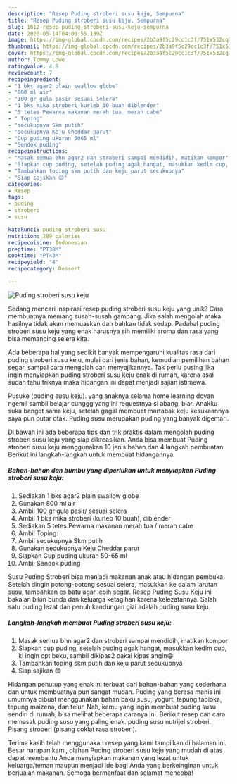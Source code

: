 ```yaml
---
description: "Resep Puding stroberi susu keju, Sempurna"
title: "Resep Puding stroberi susu keju, Sempurna"
slug: 1612-resep-puding-stroberi-susu-keju-sempurna
date: 2020-05-14T04:00:55.189Z
image: https://img-global.cpcdn.com/recipes/2b3a9f5c29cc1c3f/751x532cq70/puding-stroberi-susu-keju-foto-resep-utama.jpg
thumbnail: https://img-global.cpcdn.com/recipes/2b3a9f5c29cc1c3f/751x532cq70/puding-stroberi-susu-keju-foto-resep-utama.jpg
cover: https://img-global.cpcdn.com/recipes/2b3a9f5c29cc1c3f/751x532cq70/puding-stroberi-susu-keju-foto-resep-utama.jpg
author: Tommy Lowe
ratingvalue: 4.8
reviewcount: 7
recipeingredient:
- "1 bks agar2 plain swallow globe"
- "800 ml air"
- "100 gr gula pasir sesuai selera"
- "1 bks mika stroberi kurleb 10 buah diblender"
- "5 tetes Pewarna makanan merah tua  merah cabe"
- " Toping"
- "secukupnya Skm putih"
- "secukupnya Keju Cheddar parut"
- "Cup puding ukuran 5065 ml"
- "Sendok puding"
recipeinstructions:
- "Masak semua bhn agar2 dan stroberi sampai mendidih, matikan kompor"
- "Siapkan cup puding, setelah puding agak hangat, masukkan kedlm cup, kl ingin cpt beku, sambil dikipas2 pakai kipas angin😁"
- "Tambahkan toping skm putih dan keju parut secukupnya"
- "Siap sajikan 😊"
categories:
- Resep
tags:
- puding
- stroberi
- susu

katakunci: puding stroberi susu 
nutrition: 289 calories
recipecuisine: Indonesian
preptime: "PT38M"
cooktime: "PT43M"
recipeyield: "4"
recipecategory: Dessert

---
```



![Puding stroberi susu keju](https://img-global.cpcdn.com/recipes/2b3a9f5c29cc1c3f/751x532cq70/puding-stroberi-susu-keju-foto-resep-utama.jpg)

Sedang mencari inspirasi resep puding stroberi susu keju yang unik? Cara membuatnya memang susah-susah gampang. Jika salah mengolah maka hasilnya tidak akan memuaskan dan bahkan tidak sedap. Padahal puding stroberi susu keju yang enak harusnya sih memiliki aroma dan rasa yang bisa memancing selera kita.

Ada beberapa hal yang sedikit banyak mempengaruhi kualitas rasa dari puding stroberi susu keju, mulai dari jenis bahan, kemudian pemilihan bahan segar, sampai cara mengolah dan menyajikannya. Tak perlu pusing jika ingin menyiapkan puding stroberi susu keju enak di rumah, karena asal sudah tahu triknya maka hidangan ini dapat menjadi sajian istimewa.

Pusuke (puding susu keju). yang anaknya selama home learning doyan ngemil sambil belajar cunggg yang ini requestnya si abang, biar. Anakku suka banget sama keju, setelah gagal membuat martabak keju kesukaannya saya pun putar otak. Puding susu merupakan puding yang banyak digemari.


Di bawah ini ada beberapa tips dan trik praktis dalam mengolah puding stroberi susu keju yang siap dikreasikan. Anda bisa membuat Puding stroberi susu keju menggunakan 10 jenis bahan dan 4 langkah pembuatan. Berikut ini langkah-langkah untuk membuat hidangannya.

<!--inarticleads1-->

##### Bahan-bahan dan bumbu yang diperlukan untuk menyiapkan Puding stroberi susu keju:

1. Sediakan 1 bks agar2 plain swallow globe
1. Gunakan 800 ml air
1. Ambil 100 gr gula pasir/ sesuai selera
1. Ambil 1 bks mika stroberi (kurleb 10 buah), diblender
1. Sediakan 5 tetes Pewarna makanan merah tua / merah cabe
1. Ambil  Toping:
1. Ambil secukupnya Skm putih
1. Gunakan secukupnya Keju Cheddar parut
1. Siapkan Cup puding ukuran 50-65 ml
1. Ambil Sendok puding


Susu Puding Stroberi bisa menjadi makanan anak atau hidangan pembuka. Setelah dingin potong-potong sesuai selera, masukkan ke dalam larutan susu, tambahkan es batu agar lebih segar. Resep Puding Susu Keju ini bakalan bikin bunda dan keluarga ketagihan karena kelezatannya. Salah satu puding lezat dan penuh kandungan gizi adalah puding susu keju. 

<!--inarticleads2-->

##### Langkah-langkah membuat Puding stroberi susu keju:

1. Masak semua bhn agar2 dan stroberi sampai mendidih, matikan kompor
1. Siapkan cup puding, setelah puding agak hangat, masukkan kedlm cup, kl ingin cpt beku, sambil dikipas2 pakai kipas angin😁
1. Tambahkan toping skm putih dan keju parut secukupnya
1. Siap sajikan 😊


Hidangan penutup yang enak ini terbuat dari bahan-bahan yang sederhana dan untuk membuatnya pun sangat mudah. Puding yang berasa manis ini umumnya dibuat menggunakan bahan baku susu, yogurt, tepung tapioka, tepung maizena, dan telur. Nah, kamu yang ingin membuat puding susu sendiri di rumah, bisa melihat beberapa caranya ini. Berikut resep dan cara memasak puding susu yang paling enak. puding susu nutrijel stroberi. Pisang stroberi (pisang coklat rasa stroberi). 

Terima kasih telah menggunakan resep yang kami tampilkan di halaman ini. Besar harapan kami, olahan Puding stroberi susu keju yang mudah di atas dapat membantu Anda menyiapkan makanan yang lezat untuk keluarga/teman maupun menjadi ide bagi Anda yang berkeinginan untuk berjualan makanan. Semoga bermanfaat dan selamat mencoba!
